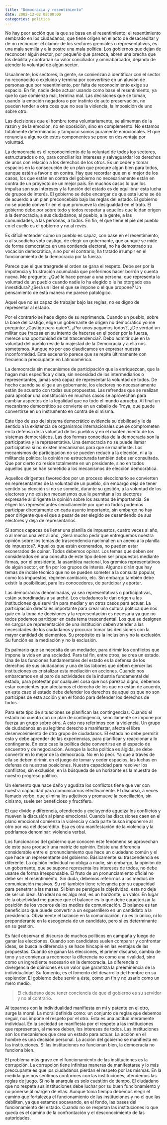 ```yaml
---
title: "Democracia y resentimiento"
date: 2002-12-02 08:00:00
categories: politica
---
```

No hay peor acción que la que se basa en el resentimiento; el resentimiento sembrado en los ciudadanos, que tiene origen en el acto de desacreditar y de no reconocer el clamor de los sectores gremiales o representativos, es una mala semilla y a la postre una mala política. Los gobiernos que dejan de reconocer algún sector, por pequeño que parezca, abren una brecha que los debilita y contrarían su valor conciliador y omniabarcador, dejando de atender la voluntad de algún sector. 

Usualmente, los sectores, la gente, se comienzan a identificar con el sector no reconocido o excluido y termina por convertirse en un aluvión de personas que por resentimiento, por falta de reconocimiento exige su espacio. En fin, nadie debe actuar usando como base el resentimiento, ya que lo que comienza mal, termina mal. Las decisiones que se toman, usando la emoción negadora o por instinto de auto preservación, no pueden tender a otra cosa que no sea la violencia, la imposición de uno sobre otro. 

Las decisiones que el hombre toma voluntariamente, se alimentan de la razón y de la emoción, no en oposición, sino en complemento. No estamos totalmente determinados y tampoco somos puramente emocionales. El que renuncia a alguno de estos componentes se pone en desventaja por voluntad.

La democracia es el reconocimiento de la voluntad de todos los sectores, estructurados o no, para conciliar los intereses y salvaguardar los derechos de unos con relación a los derechos de los otros. Es un ceder y tomar espacios en la consecución de un plan que procure algún bien para todos, aunque estén a favor o en contra. Hay que recordar que en el mejor de los casos, los que están en contra del gobierno no necesariamente están en contra de un proyecto de un mejor país. En muchos casos lo que los impulsa son sus intereses y la función del estado es de equilibrar esta lucha de grupos de interés. El gobierno se debe encargar de que esta lucha se dé de acuerdo a un plan preconcebido bajo las reglas del estado. El gobierno no se puede convertir en el que promueve la desigualdad en el trato. El gobierno debe por sobre todo y todos respetar a aquellos que le dan origen a la democracia, a sus ciudadanos, al pueblo, a la gente, a las comunidades, a las personas, a todos. En fin, el que tiene el pie del pueblo en el cuello es el gobierno y no al revés.

Es difícil entender cómo un pueblo es capaz, con base en el resentimiento, o al susodicho voto castigo, de elegir un gobernante, que aunque se mide de forma democrática en una contienda electoral, no ha demostrado su vocación democrática, sino por el contrario, ha tratado irrumpir en el funcionamiento de la democracia por la fuerza. 

Parece que el que trasgrede el orden se gana el respeto. Debe ser por la impotencia y frustración acumulada que preferimos hacer borrón y cuenta nueva. Me pregunto: ¿Qué le hace pensar a una persona, que representa la voluntad de un pueblo cuando nadie lo ha elegido o le ha otorgado esa investidura? ¿Será un líder el que se impone o el que propone? Un pensamiento de esta manera me parece patológico. 

Aquel que no es capaz de trabajar bajo las reglas, no es digno de representar al estado. 

Por el contrario se hace digno de su reprimenda. Cuando un pueblo, sobre la base del castigo, elige un gobernante de origen no democrático yo me pregunto: ¿Castigo para quien?, ¿Por unos pagamos todos?, ¿De verdad un militar que fracasa en su intento de hacerse en el poder por la fuerza, merece una oportunidad de tal trascendencia?. Debo admitir que en la voluntad del pueblo reside la majestad de la Democracia y a ella nos sometemos. Aunque no por eso claudicamos en expresar nuestra inconformidad. Este escenario parece que se repite últimamente con frecuencia preocupante en Latinoamérica.

La democracia sin mecanismos de participación que la enriquezcan, que la hagan más específica y clara, sin necesidad de los intermediarios o representantes, jamás será capaz de representar la voluntad de todos. De hecho cuando se elige a un gobernante, los electores no necesariamente están de acuerdo con todas sus propuestas. Las refrendas que se realizan para aprobar una constitución en muchos casos se aprovechan para cambiar aspectos de la legalidad que no todo el mundo aprueba. Al final un mecanismo democrático se convierte en un caballo de Troya, que puede convertirse en un instrumento en contra de sí misma. 

Este tipo de uso del sistema democrático evidencia su debilidad y le da sentido a la existencia de organismos internacionales que se comprometen en la defensa de la voluntad de los pueblos y en el mantenimiento de los sistemas democráticos. Las dos formas conocidas de la democracia son la participativa y la representativa. Una democracia no se puede llamar participativa si no existen mecanismos para que se manifieste. Los mecanismos de participación no se pueden reducir a la elección, ni a la militancia política; la opinión no estructurada también debe ser consultada. Que por cierto no reside totalmente en un presidente, sino en todos aquellos que se han sometido a los mecanismos de elección democrática. 

Aquellos dirigentes favorecidos por un proceso eleccionario se convierten en representantes de la voluntad de un pueblo, sin embargo deja de tener sentido su elección si no se somete, durante su gestión, a la voluntad de los electores y no existen mecanismos que le permitan a los electores expresarle al dirigente la opinión sobre los asuntos de importancia. Se eligen los representantes sencillamente por que no todos podemos participar directamente en cada asunto importante, sin embargo no hay peor dirigente que el que a pesar de ser elegido se desentiendo de sus electores y deja de representarlos.

Si somos capaces de llenar una planilla de impuestos, cuatro veces al año, o al menos una vez al año, ¿Será mucho pedir que entreguemos nuestra opinión sobre los temas de trascendencia nacional en un anexo a la planilla de impuestos?. Aquellos que están exonerados, no pueden estar exonerados de opinar. Todos debemos opinar. Los temas que deben ser considerados en una consulta de este tipo deben ser propuestos mediante firmas, por el presidente, la asamblea nacional, los gremios representativos de algún sector, en fin por los grupos de interés. Algunos dirán que hay temas de índole técnico que no se pueden someter a la consulta popular, como los impuestos, régimen cambiario, etc. Sin embargo también debe existir la posibilidad, para los conocedores, de participar y aportar.

Las democracias denominadas, ya sea representativas o participativas, están subordinadas a su arché. Los ciudadanos le dan origen a las instituciones que servirán para mediar y en otros casos para actuar. La participación directa es importante para crear una cultura política que nos guíe en la toma de decisiones y la representación es necesaria ya que no todos podemos participar en cada tema trascendental. Los que se designen en cargos de representación de una institución deben atender a las necesidades de los ciudadanos y procurar tomar las decisiones con la mayor cantidad de elementos. Su propósito es la inclusión y no la exclusión. Su función es la mediación y no la exclusión.

Es palmario que se necesita de un mediador, para dirimir los conflictos que impone la vida en una sociedad. Para tal fin, entre otros, se crea un estado. Una de las funciones fundamentales del estado es la defensa de los derechos de sus ciudadanos y una de las labores que deben ejercer las instituciones es cristalizar esta mediación en acciones. Cuando nos embarcamos en el paro de actividades de la industria fundamental del estado, para protestar por cualquier cosa que nos parezca digno, debemos estar concientes que afectamos el derecho de los que no están de acuerdo, en este caso el estado debe defender los derechos de aquellos que no son partícipes de esta acción y en el fondo para defender los derechos de todos. 

Para este tipo de situaciones se planifican las contingencias. Cuando el estado no cuenta con un plan de contingencia, sencillamente se impone por fuerza un grupo sobre otro. A esto nos referimos con la violencia. Un grupo de ciudadanos en su legítimo derecho a manifestar, afecta el libre desenvolvimiento de otro grupo de ciudadanos. El estado no debe permitir esto y debe aprender de las experiencias, para planificar y reaccionar a lo contingente. En este caso la política debe convertirse en el espacio de encuentro y de negociación. Aunque la lucha política es álgida, se debe convertir en lo mejor de la democracia. No en lo peor. Ya que a través de ella se deben dirimir, en el juego de tomar y ceder espacios, las luchas en defensa de nuestras posiciones. Nuestra capacidad para resolver los conflictos, sin exclusión, en la búsqueda de un horizonte es la muestra de nuestro progreso político.

Un elemento que hace daño y agudiza los conflictos tiene que ver con nuestra capacidad para comunicarnos efectivamente. El discurso, a veces llamado verbo, que elimina los adjetivos y promueve la conciliación, sin cinismo, suele ser beneficioso y fructífero. 

El que divide y diferencia, ofendiendo y excluyendo agudiza los conflictos y mueven la discusión al plano emocional. Cuando las discusiones caen en el plano emocional comienza la violencia y cada parte busca imponerse al otro por vía del descrédito. Esa es otra manifestación de la violencia y la podríamos denominar: violencia verbal. 

Los funcionarios del gobierno que conocen este fenómeno se aprovechan de este para producir una matriz de opinión. Existe una diferencia considerable entre el pronunciamiento que hace un ciudadano común y el que hace un representante del gobierno. Básicamente su trascendencia es diferente. La opinión individual no obliga a nadie, sin embargo, la opinión de un gobernante, que se supone representa los intereses de todos, no debe usarse de forma irresponsable. El fruto de un pronunciamiento oficial no debe ser el resentimiento. Sin duda, debemos referirnos a los medios de comunicación masivos. Su rol también tiene relevancia por su capacidad para penetrar a las masas. Si bien se persigue la objetividad, esta no deja de ser un ideal. Un ideal no es algo real, es un horizonte, un valor. En lugar de la objetividad me parece que el balance es lo que debe caracterizar la posición de los voceros de los medios de comunicación. El balance es tan beneficioso que puede convertir a un exguerrillero en un candidato a la presidencia. Obviamente el balance en la comunicación, no es lo único, ni lo preponderante en la escogencia de un candidato, pero si es determinante en su gestión. 

Es fácil observar el discurso de muchos políticos en campaña y luego de ganar las elecciones. Cuando son candidatos suelen comparar y confrontar ideas, se busca la diferencia y se hace hincapié en las ventajas de las propuestas. Cuando se ganan las elecciones, el primer discurso, cambia de tono y se comienza a reconocer la diferencia no como una rivalidad, sino como un ingrediente necesario en la democracia. La diferencia o divergencia de opiniones es un valor que garantiza la preeminencia de la individualidad. Su fomento, es el fomento del desarrollo del hombre en su esplendor. El gobierno debe servir a éste, como un fin y no usarlo como un mero medio. 

> El ciudadano debe tener conciencia de que el gobierno es su servidor y no al contrario.

Al toparnos con la individualidad manifiesta en mí y patente en el otro, surge la moral. La moral definida como: un conjunto de reglas que debemos seguir, nos impone el respeto por el otro. Esta es una actitud meramente individual. En la sociedad se manifiesta por el respeto a las instituciones que representan, al menos deben, los intereses de todos. Las instituciones son los mecanismos que crea un estado para actuar. La acción en el hombre es una decisión personal. La acción del gobierno se manifiesta en las instituciones. Si las instituciones no funcionan bien, la democracia no funciona bien.

El problema más grave en el funcionamiento de las instituciones es la corrupción. La corrupción tiene infinitas maneras de manifestarse y lo más preocupante es que los ciudadanos pierdan el respeto por las mismas. En la medida que nos sentimos conformes con las instituciones, atendemos las reglas de juego. Si no la anarquía es solo cuestión de tiempo. El ciudadano que no respeta sus instituciones debe luchar por su buen funcionamiento y no ponerse al margen de ellas. Aunque toma tiempo debemos elegir el camino que fortalezca el funcionamiento de las instituciones y no el que las debiliten, ya que estamos socavando, en el fondo, las bases del funcionamiento del estado. Cuando no se respetan las instituciones lo que queda es el camino de la confrontación y el desconocimiento de las autoridades.
